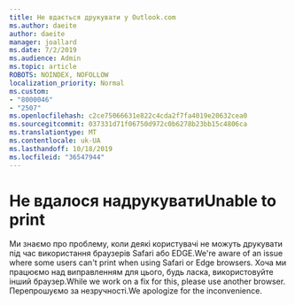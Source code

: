 ```yaml
---
title: Не вдається друкувати у Outlook.com
ms.author: daeite
author: daeite
manager: joallard
ms.date: 7/2/2019
ms.audience: Admin
ms.topic: article
ROBOTS: NOINDEX, NOFOLLOW
localization_priority: Normal
ms.custom:
- "8000046"
- "2507"
ms.openlocfilehash: c2ce75066631e822c4cda2f7fa4019e20632cea0
ms.sourcegitcommit: 037331d71f06750d972c0b6278b23bb15c4806ca
ms.translationtype: MT
ms.contentlocale: uk-UA
ms.lasthandoff: 10/18/2019
ms.locfileid: "36547944"
---
```

# <a name="unable-to-print"></a><span data-ttu-id="5b22f-102">Не вдалося надрукувати</span><span class="sxs-lookup"><span data-stu-id="5b22f-102">Unable to print</span></span>

<span data-ttu-id="5b22f-103">Ми знаємо про проблему, коли деякі користувачі не можуть друкувати під час використання браузерів Safari або EDGE.</span><span class="sxs-lookup"><span data-stu-id="5b22f-103">We're aware of an issue where some users can't print when using Safari or Edge browsers.</span></span> <span data-ttu-id="5b22f-104">Хоча ми працюємо над виправленням для цього, будь ласка, використовуйте інший браузер.</span><span class="sxs-lookup"><span data-stu-id="5b22f-104">While we work on a fix for this, please use another browser.</span></span> <span data-ttu-id="5b22f-105">Перепрошуємо за незручності.</span><span class="sxs-lookup"><span data-stu-id="5b22f-105">We apologize for the inconvenience.</span></span>